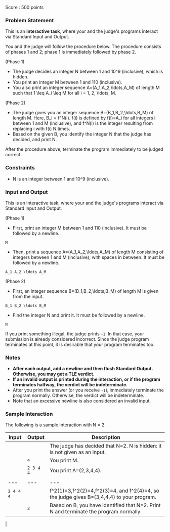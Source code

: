 Score : 500 points

### Problem Statement

This is an **interactive task**, where your and the judge's programs interact via Standard Input and Output.

You and the judge will follow the procedure below.
The procedure consists of phases 1 and 2; phase 1 is immediately followed by phase 2.

(Phase 1)

* The judge decides an integer N between 1 and 10^9 (inclusive), which is hidden.
* You print an integer M between 1 and 110 (inclusive).
* You also print an integer sequence A=(A\_1,A\_2,\ldots,A\_M) of length M such that 1 \leq A\_i \leq M for all i = 1, 2, \ldots, M.

(Phase 2)

* The judge gives you an integer sequence B=(B\_1,B\_2,\ldots,B\_M) of length M. Here, B\_i = f^N(i). f(i) is defined by f(i)=A\_i for all integers i between 1 and M (inclusive), and f^N(i) is the integer resulting from replacing i with f(i) N times.
* Based on the given B, you identify the integer N that the judge has decided, and print N.

After the procedure above, terminate the program immediately to be judged correct.

### Constraints

* N is an integer between 1 and 10^9 (inclusive).

### Input and Output

This is an interactive task, where your and the judge's programs interact via Standard Input and Output.

(Phase 1)

* First, print an integer M between 1 and 110 (inclusive). It must be followed by a newline.

```
M
```

* Then, print a sequence A=(A\_1,A\_2,\ldots,A\_M) of length M consisting of integers between 1 and M (inclusive), with spaces in between. It must be followed by a newline.

```
A_1 A_2 \ldots A_M
```

(Phase 2)

* First, an integer sequence B=(B\_1,B\_2,\ldots,B\_M) of length M is given from the input.

```
B_1 B_2 \ldots B_M
```

* Find the integer N and print it. It must be followed by a newline.

```
N
```

If you print something illegal, the judge prints `-1`. In that case, your submission is already considered incorrect. Since the judge program terminates at this point, it is desirable that your program terminates too.

### Notes

* **After each output, add a newline and then flush Standard Output. Otherwise, you may get a TLE verdict.**
* **If an invalid output is printed during the interaction, or if the program terminates halfway, the verdict will be indeterminate.**
* After you print the answer (or you receive `-1`), immediately terminate the program normally. Otherwise, the verdict will be indeterminate.
* Note that an excessive newline is also considered an invalid input.

### Sample Interaction

The following is a sample interaction with N = 2.

| Input | Output | Description |
| --- | --- | --- |
|  |  | The judge has decided that N=2. N is hidden: it is not given as an input. |
|  | `4` | You print M. |
|  | `2 3 4 4` | You print A=(2,3,4,4). |
||  |  |  |
| --- | --- | --- |
| `3 4 4 4` |  | f^2(1)=3,f^2(2)=4,f^2(3)=4, and f^2(4)=4, so the judge gives B=(3,4,4,4) to your program. |
|  | `2` | Based on B, you have identified that N=2. Print N and terminate the program normally. |
|